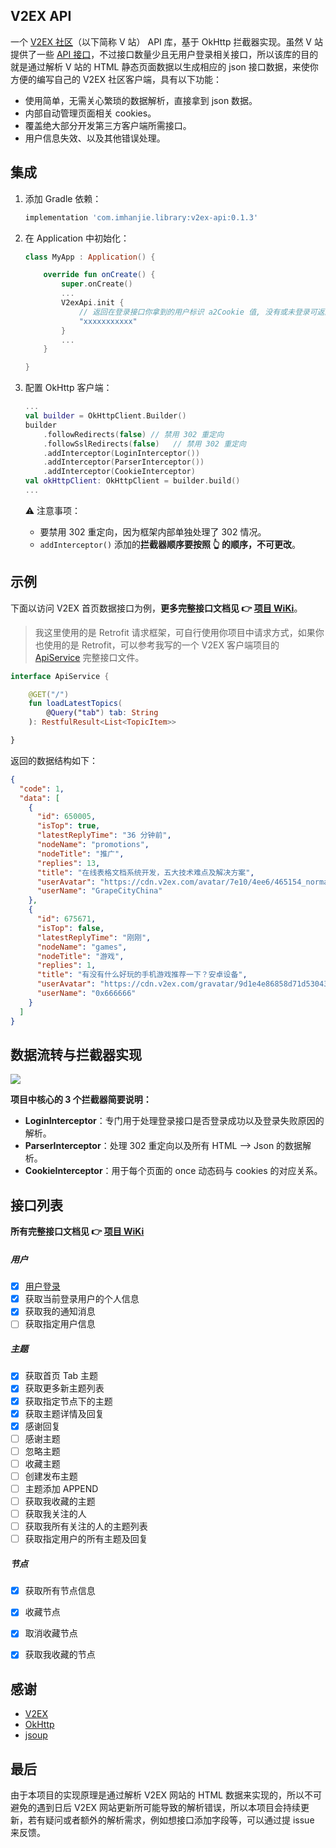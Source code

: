 ## V2EX API

一个 [V2EX 社区](https://v2ex.com/)（以下简称 V 站） API 库，基于 OkHttp 拦截器实现。虽然 V 站提供了一些 [API 接口](https://v2ex.com/p/7v9TEc53)，不过接口数量少且无用户登录相关接口，所以该库的目的就是通过解析 V 站的 HTML 静态页面数据以生成相应的 json 接口数据，来使你方便的编写自己的 V2EX 社区客户端，具有以下功能：

- 使用简单，无需关心繁琐的数据解析，直接拿到 json 数据。
- 内部自动管理页面相关 cookies。
- 覆盖绝大部分开发第三方客户端所需接口。
- 用户信息失效、以及其他错误处理。



## 集成

1. 添加 Gradle 依赖：

   ```groovy
   implementation 'com.imhanjie.library:v2ex-api:0.1.3'
   ```

2. 在 Application 中初始化：

   ``` kotlin
   class MyApp : Application() {
   
       override fun onCreate() {
           super.onCreate()
           ...
           V2exApi.init {
               // 返回在登录接口你拿到的用户标识 a2Cookie 值, 没有或未登录可返回 null or ""
               "xxxxxxxxxxx"
           }
           ...
       }
   
   }
   ```

3. 配置 OkHttp 客户端：

   ``` kotlin
   ...
   val builder = OkHttpClient.Builder()
   builder
       .followRedirects(false) // 禁用 302 重定向
       .followSslRedirects(false)	// 禁用 302 重定向
       .addInterceptor(LoginInterceptor())
       .addInterceptor(ParserInterceptor())
       .addInterceptor(CookieInterceptor)
   val okHttpClient: OkHttpClient = builder.build()
   ...
   ```

   ⚠️ 注意事项：

   - 要禁用 302 重定向，因为框架内部单独处理了 302 情况。
   - `addInterceptor()` 添加的**拦截器顺序要按照 👆 的顺序，不可更改**。



## 示例

下面以访问 V2EX 首页数据接口为例，**更多完整接口文档见 👉 [项目 WiKi](https://github.com/imhanjie/android-v2ex-api/wiki)**。

> 我这里使用的是 Retrofit 请求框架，可自行使用你项目中请求方式，如果你也使用的是 Retrofit，可以参考我写的一个 V2EX 客户端项目的 [ApiService](https://github.com/imhanjie/android-v2ex-app/blob/master/app/src/main/java/com/imhanjie/v2ex/api/ApiService.kt) 完整接口文件。

``` kotlin
interface ApiService {

    @GET("/")
    fun loadLatestTopics(
        @Query("tab") tab: String
    ): RestfulResult<List<TopicItem>>

}
```

返回的数据结构如下：

``` json
{
  "code": 1,
  "data": [
    {
      "id": 650005,
      "isTop": true,
      "latestReplyTime": "36 分钟前",
      "nodeName": "promotions",
      "nodeTitle": "推广",
      "replies": 13,
      "title": "在线表格文档系统开发，五大技术难点及解决方案",
      "userAvatar": "https://cdn.v2ex.com/avatar/7e10/4ee6/465154_normal.png?m\u003d1579056398",
      "userName": "GrapeCityChina"
    },
    {
      "id": 675671,
      "isTop": false,
      "latestReplyTime": "刚刚",
      "nodeName": "games",
      "nodeTitle": "游戏",
      "replies": 1,
      "title": "有没有什么好玩的手机游戏推荐一下？安卓设备",
      "userAvatar": "https://cdn.v2ex.com/gravatar/9d1e4e86858d71d530436b6158c2bc79?s\u003d48\u0026d\u003dretro",
      "userName": "0x666666"
    }
  ]
}
```



## 数据流转与拦截器实现

![](https://tva1.sinaimg.cn/large/007S8ZIlgy1gf68wdr1ntj31im0d8acj.jpg)

**项目中核心的 3 个拦截器简要说明：**

- **LoginInterceptor**：专门用于处理登录接口是否登录成功以及登录失败原因的解析。
- **ParserInterceptor**：处理 302 重定向以及所有 HTML --> Json 的数据解析。
- **CookieInterceptor**：用于每个页面的 once 动态码与 cookies 的对应关系。





## 接口列表
**所有完整接口文档见 👉 [项目 WiKi](https://github.com/imhanjie/android-v2ex-api/wiki)**

##### 用户
- [x] [用户登录](https://github.com/imhanjie/android-v2ex-api/wiki/%E7%94%A8%E6%88%B7%E7%99%BB%E5%BD%95)
- [x] 获取当前登录用户的个人信息
- [x] 获取我的通知消息
- [ ] 获取指定用户信息
##### 主题
- [x] 获取首页 Tab 主题
- [x] 获取更多新主题列表
- [x] 获取指定节点下的主题
- [x] 获取主题详情及回复
- [x] 感谢回复
- [ ] 感谢主题
- [ ] 忽略主题
- [ ] 收藏主题
- [ ] 创建发布主题
- [ ] 主题添加 APPEND
- [ ] 获取我收藏的主题
- [ ] 获取我关注的人
- [ ] 获取我所有关注的人的主题列表
- [ ] 获取指定用户的所有主题及回复
##### 节点
- [x] 获取所有节点信息
- [x] 收藏节点
- [x] 取消收藏节点
- [x] 获取我收藏的节点



## 感谢

- [V2EX](https://v2ex.com/)
- [OkHttp](https://square.github.io/okhttp/)
- [jsoup](https://github.com/jhy/jsoup)



## 最后

由于本项目的实现原理是通过解析 V2EX 网站的 HTML 数据来实现的，所以不可避免的遇到日后 V2EX 网站更新所可能导致的解析错误，所以本项目会持续更新，若有疑问或者额外的解析需求，例如想接口添加字段等，可以通过提 issue 来反馈。

